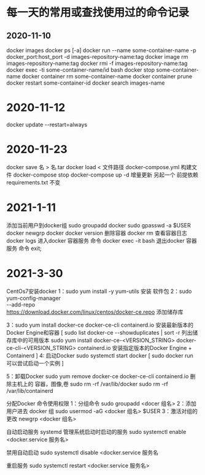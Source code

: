 # 每一天的常用或查找使用过的命令记录

## 2020-11-10
docker images 
docker ps [-a]
docker run --name some-container-name -p docker_port:host_port -d images-repository-name:tag
docker image rm images-repository-name:tag
docker rmi -f images-repository-name:tag
docker exec -ti some-container-name/id bash
docker stop some-container-name
docker container rm some-container-name
docker container prune
docker restart some-container-id
docker search images-name

# 2020-11-12
docker update --restart=always <container id>

# 2020-11-23
docker save 名 > 名.tar
docker load < 文件路径
docker-compose.yml 构建文件
docker-compose stop
docker-compose up -d
增量更新 另起一个 前提依赖requirements.txt 不变

# 2021-1-11
添加当前用户到docker组
sudo groupadd docker
sudo gpasswd -a $USER docker
newgrp docker
docker version
删除容器
docker rm <contaninerID>
查看容器日志
docker logs <containerName>
进入docker 容器服务 命令
docker exec -it <containerName> bash
退出docker 容器服务 命令
exit;

# 2021-3-30
CentOs7安装docker
1：sudo yum install -y yum-utils 安装 软件包
2：sudo yum-config-manager \
    --add-repo \
    https://download.docker.com/linux/centos/docker-ce.repo
    添加储存库

3：sudo yum install docker-ce docker-ce-cli containerd.io 
    安装最新版本的Docker Engine和容器
[
    sudo list docker-ce --showduplicates | sort -r 
    列出储存库中的可用版本
    sudo yum install docker-ce-<VERSION_STRING> docker-ce-cli-<VERSION_STRING> containerd.io
    安装指定版本的Docker Engine + Containerd 
] 
4: 启动Docker
    sudo systemctl start docker
[
    sudo docker run <containerd-name>
    可以尝试启动一个实例
]

5：卸载Docker 
    sudo yum remove docker-ce docker-ce-cli containerd.io
    删除主机上的 容器，图像,卷
    sudo rm -rf /var/lib/docker
    sudo rm -rf /var/lib/containerd

分配Docker 命令使用权限
1：分组命令
    sudo groupadd <docer 组名>
2：添加用户进去 docker 组
    sudo usermod -aG <docker 组名> $USER
3：激活对组的更改
    newgrp <docker 组名>

自动启动服务 systemd 管理系统启动时启动的服务
sudo systemctl enable <docker.service 服务名>

禁用自动启动 
sudo systemctl disable <docker.service 服务名

重启服务
sudo systemctl restart <docker.service 服务名>
